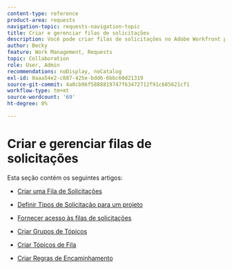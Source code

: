 ```yaml
---
content-type: reference
product-area: requests
navigation-topic: requests-navigation-topic
title: Criar e gerenciar filas de solicitações
description: Você pode criar filas de solicitações no Adobe Workfront para capturar trabalho não planejado em sua organização. Os artigos a seguir descrevem como você pode configurar projetos para funcionarem como filas de solicitações.
author: Becky
feature: Work Management, Requests
topic: Collaboration
role: User, Admin
recommendations: noDisplay, noCatalog
exl-id: 0aaa54e2-c887-425e-bdd6-6bbc60d21319
source-git-commit: 4a0cb96f5888819747f63472712f91c685621cf1
workflow-type: tm+mt
source-wordcount: '69'
ht-degree: 0%

---
```


# Criar e gerenciar filas de solicitações

Esta seção contém os seguintes artigos:

* [Criar uma Fila de Solicitações](../../../manage-work/requests/create-and-manage-request-queues/create-request-queue.md)
* [Definir Tipos de Solicitação para um projeto](../../../manage-work/requests/create-and-manage-request-queues/define-request-types-for-project.md)
* [Fornecer acesso às filas de solicitações](../../../manage-work/requests/create-and-manage-request-queues/provide-access-to-request-queues.md)
* [Criar Grupos de Tópicos](../../../manage-work/requests/create-and-manage-request-queues/create-topic-groups.md)
* [Criar Tópicos de Fila](../../../manage-work/requests/create-and-manage-request-queues/create-queue-topics.md)
* [Criar Regras de Encaminhamento](../../../manage-work/requests/create-and-manage-request-queues/create-routing-rules.md)

  <!--
  <li><a href="../../../manage-work/requests/create-and-manage-request-queues/queue-details-tab-overview.md" class="MCXref xref" xrefformat="{para}">Overview of the Queue Details tab in a project</a> </li>
  -->
